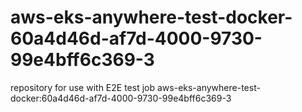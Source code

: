# aws-eks-anywhere-test-docker-60a4d46d-af7d-4000-9730-99e4bff6c369-3
repository for use with E2E test job aws-eks-anywhere-test-docker:60a4d46d-af7d-4000-9730-99e4bff6c369-3
